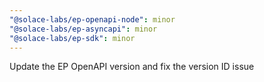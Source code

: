 ```yaml
---
"@solace-labs/ep-openapi-node": minor
"@solace-labs/ep-asyncapi": minor
"@solace-labs/ep-sdk": minor
---
```


Update the EP OpenAPI version and fix the version ID issue
